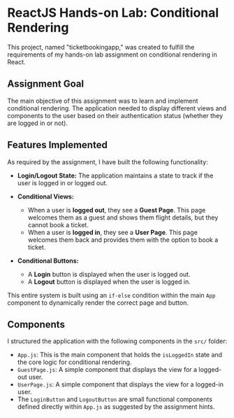 # ReactJS Hands-on Lab: Conditional Rendering

This project, named "ticketbookingapp," was created to fulfill the requirements of my hands-on lab assignment on conditional rendering in React.

## Assignment Goal

The main objective of this assignment was to learn and implement conditional rendering. The application needed to display different views and components to the user based on their authentication status (whether they are logged in or not).

## Features Implemented

As required by the assignment, I have built the following functionality:

* **Login/Logout State:** The application maintains a state to track if the user is logged in or logged out.

* **Conditional Views:**
    * When a user is **logged out**, they see a **Guest Page**. This page welcomes them as a guest and shows them flight details, but they cannot book a ticket.
    * When a user is **logged in**, they see a **User Page**. This page welcomes them back and provides them with the option to book a ticket.

* **Conditional Buttons:**
    * A **Login** button is displayed when the user is logged out.
    * A **Logout** button is displayed when the user is logged in.

This entire system is built using an `if-else` condition within the main `App` component to dynamically render the correct page and button.

## Components

I structured the application with the following components in the `src/` folder:

* `App.js`: This is the main component that holds the `isLoggedIn` state and the core logic for conditional rendering.
* `GuestPage.js`: A simple component that displays the view for a logged-out user.
* `UserPage.js`: A simple component that displays the view for a logged-in user.
* The `LoginButton` and `LogoutButton` are small functional components defined directly within `App.js` as suggested by the assignment hints.

